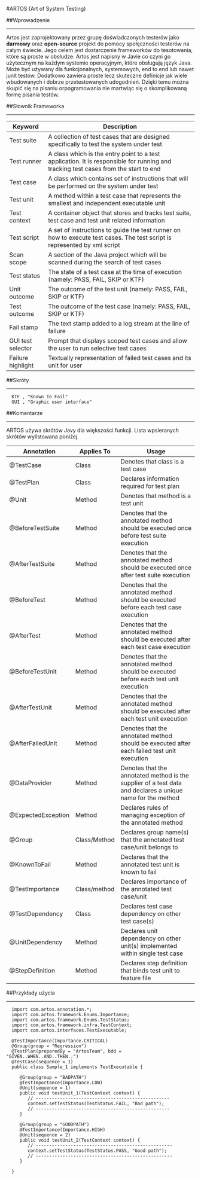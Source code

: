 #ARTOS (Art of System Testing)

##Wprowadzenie
************

Artos jest zaprojektowany przez grupę doświadczonych testerów jako **darmowy** oraz **open-source** projekt do pomocy społęczności testerów na całym świecie.
Jego celem jest dostarczenie frameworków do tesotowania, które są proste w obsłudze. Artos jest napisny w Javie co czyni go użytecznym na każdym systemie operacyjnym, które obsługują język Java. Może być używany dla funkcjonalnych, systemowych, end to end lub nawet junit testów. Dodatkowo zawiera proste lecz skuteczne definicje jak wiele wbudowanych i dobrze przetestowanych udogodnień. Dzięki temu można skupić się na pisaniu orpogramowania nie martwiąc się o skomplikowaną formę pisania testów.

##Słownik Frameworka
************

|**Keyword** | **Description**|
| ------------- | ------------- |
|Test suite | A collection of test cases that are designed specifically to test the system under test|
|Test runner | A class which is the entry point to a test application. It is responsible for running and tracking test cases from the start to end|
|Test case | A class which contains set of instructions that will be performed on the system under test|
|Test unit | A method within a test case that represents the smallest and independent executable unit|
|Test context | A container object that stores and tracks test suite, test case and test unit related information|
|Test script | A set of instructions to guide the test runner on how to execute test cases. The test script is represented by xml script|
|Scan scope | A section of the Java project which will be scanned during the search of test cases|
|Test status | The state of a test case at the time of execution (namely: PASS, FAIL, SKIP or KTF)|
|Unit outcome | The outcome of the test unit (namely: PASS, FAIL, SKIP or KTF)|
|Test outcome | The outcome of the test case (namely: PASS, FAIL, SKIP or KTF)|
|Fail stamp | The text stamp added to a log stream at the line of failure|
|GUI test selector | Prompt that displays scoped test cases and allow the user to run selective test cases|
|Failure highlight | Textually representation of failed test cases and its unit for user|


##Skróty
************
   
      KTF , "Known To Fail"
      GUI , "Graphic user interface"


##Komentarze
************

ARTOS używa skrótów Javy dla większości funkcji. Lista wpsieranych skrótów wylistowana poniżej.


|Annotation | Applies To | Usage|
| ------------- | ------------- | ------------- |
|@TestCase | Class | Denotes that class is a test case
|@TestPlan | Class | Declares information required for test plan
|@Unit | Method | Denotes that method is a test unit
|@BeforeTestSuite | Method | Denotes that the annotated method should be executed once before test suite execution|
|@AfterTestSuite | Method | Denotes that the annotated method should be executed once after test suite execution|
|@BeforeTest | Method | Denotes that the annotated method should be executed before each test case execution|
|@AfterTest | Method | Denotes that the annotated method should be executed after each test case execution|
|@BeforeTestUnit | Method | Denotes that the annotated method should be executed before each test unit execution|
|@AfterTestUnit | Method | Denotes that the annotated method should be executed after each test unit execution|
|@AfterFailedUnit | Method | Denotes that the annotated method should be executed after each failed test unit execution|
|@DataProvider | Method | Denotes that the annotated method is the supplier of a test data and declares a unique name for the method|
|@ExpectedException | Method | Declares rules of managing exception of the annotated method|
|@Group | Class/Method | Declares group name(s) that the annotated test case/unit belongs to|
|@KnownToFail | Method | Declares that the annotated test unit is known to fail|
|@TestImportance | Class/method | Declares importance of the annotated test case/unit|
|@TestDependency | Class | Declares test case dependency on other test case(s)|
|@UnitDependency | Method | Declares unit dependency on other unit(s) implemented within single test case|
|@StepDefinition | Method | Declares step definition that binds test unit to feature file|


##Przykłady użycia
************


      import com.artos.annotation.*;
      import com.artos.framework.Enums.Importance;
      import com.artos.framework.Enums.TestStatus;
      import com.artos.framework.infra.TestContext;
      import com.artos.interfaces.TestExecutable;

      @TestImportance(Importance.CRITICAL)
      @Group(group = "Regression")
      @TestPlan(preparedBy = "ArtosTeam", bdd = "GIVEN..WHEN..AND..THEN..")
      @TestCase(sequence = 1)
      public class Sample_1 implements TestExecutable {

         @Group(group = "BADPATH")
         @TestImportance(Importance.LOW)
         @Unit(sequence = 1)
         public void testUnit_1(TestContext context) {
            // --------------------------------------------------
            context.setTestStatus(TestStatus.FAIL, "Bad path");
            // --------------------------------------------------
         }
      
         @Group(group = "GOODPATH")
         @TestImportance(Importance.HIGH)
         @Unit(sequence = 2)
         public void testUnit_2(TestContext context) {
            // ---------------------------------------------------
            context.setTestStatus(TestStatus.PASS, "Good path");
            // ---------------------------------------------------
         }

      }

